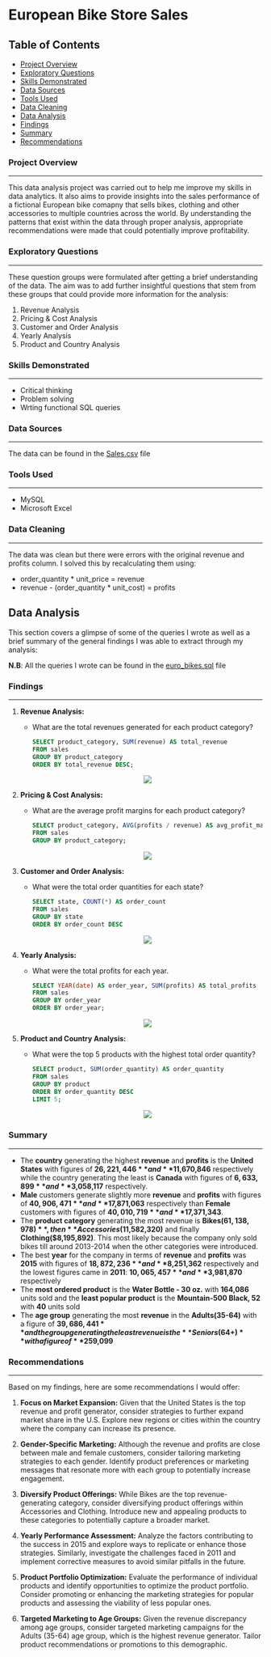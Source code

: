 # European Bike Store Sales
## Table of Contents
- [Project Overview](#project-overview)
- [Exploratory Questions](#exploratory-questions)
- [Skills Demonstrated](#skills-demonstrated)
- [Data Sources](#data-sources)
- [Tools Used](#tools-used)
- [Data Cleaning](#data-cleaning)
- [Data Analysis](#data-analysis)
- [Findings](#findings)
- [Summary](#summary)
- [Recommendations](#recommendations)

### Project Overview
---
This data analysis project was carried out to help me improve my skills in data analytics. It also aims to provide insights into the sales performance of a fictional European bike comapny that sells bikes, clothing and other accessories to multiple countries across the world. By understanding the patterns that exist within the data through proper analysis, appropriate recommendations were made that could potentially improve profitability. 
### Exploratory Questions
---
These question groups were formulated after getting a brief understanding of the data. The aim was to add further insightful questions that stem from these groups that could provide more information for the analysis:
1. Revenue Analysis
2. Pricing & Cost Analysis
3. Customer and Order Analysis
4. Yearly Analysis
5. Product and Country Analysis

### Skills Demonstrated
---
- Critical thinking
- Problem solving
- Wrting functional SQL queries

### Data Sources
---
The data can be found in the [Sales.csv](Sales.csv) file

### Tools Used
---
- MySQL
- Microsoft Excel

### Data Cleaning
---
The data was clean but there were errors with the original revenue and profits column. I solved this by recalculating them using:
- order_quantity * unit_price = revenue
- revenue - (order_quantity * unit_cost) = profits

## Data Analysis
This section covers a glimpse of some of the queries I wrote as well as a brief summary of the general findings I was able to extract through my analysis:

**N.B**: All the queries I wrote can be found in the [euro_bikes.sql](euro_bikes.sql) file

### Findings
---
1. **Revenue Analysis:**
   - What are the total revenues generated for each product category?
     ```sql
     SELECT product_category, SUM(revenue) AS total_revenue
     FROM sales
     GROUP BY product_category
     ORDER BY total_revenue DESC;
     ```
     <p align="center">
      <img src="categoryrevenue.png">
     </p>
     
2. **Pricing & Cost Analysis:**
   - What are the average profit margins for each product category?
     ```sql
     SELECT product_category, AVG(profits / revenue) AS avg_profit_margin
     FROM sales
     GROUP BY product_category;
     ```
     <p align="center">
      <img src="profitmargins.png">
     </p>
     
3. **Customer and Order Analysis:**
   - What were the total order quantities for each state?
     ```sql
     SELECT state, COUNT(*) AS order_count
     FROM sales
     GROUP BY state
     ORDER BY order_count DESC
     ```
     <p align="center">
      <img src="statequantity.png">
     </p>
     
4. **Yearly Analysis:**
   - What were the total profits for each year.
     ```sql
     SELECT YEAR(date) AS order_year, SUM(profits) AS total_profits
     FROM sales
     GROUP BY order_year
     ORDER BY order_year;
     ```
     <p align="center">
      <img src="yearlyprofits.png">
     </p>
     
5. **Product and Country Analysis:**
    - What were the top 5 products with the highest total order quantity?
      ```sql
      SELECT product, SUM(order_quantity) AS order_quantity
      FROM sales
      GROUP BY product
      ORDER BY order_quantity DESC
      LIMIT 5;
      ```
      <p align="center">
      <img src="productquantity.png">
     </p>
     
### Summary
---
- The **country** generating the highest **revenue** and **profits** is the **United States** with figures of **$26,221,446** and **$11,670,846** respectively while the country generating the least is **Canada** with figures of **$6,633,899** and **$3,058,117** respectively.
- **Male** customers generate slightly more **revenue** and **profits** with figures of **$40,906,471** and **$17,871,063** respectively than **Female** customers with figures of **$40,010,719** and **$17,371,343**.
- The **product category** generating the most revenue is **Bikes($61,138,978)**, then **Accessories($11,582,320)** and finally **Clothing($8,195,892)**. This most likely because the company only sold bikes till around 2013-2014 when the other categories were introduced.
- The best **year** for the company in terms of **revenue** and **profits** was **2015** with figures of **$18,872,236** and **$8,251,362** respectively and the lowest figures came in **2011**: **$10,065,457** and **$3,981,870** respectively
- The **most ordered product** is the **Water Bottle - 30 oz.** with **164,086** units sold and the **least popular product** is the **Mountain-500 Black, 52** with **40** units sold
- The **age group** generating the most **revenue** in the **Adults(35-64)** with a figure of **$39,686,441** and the group generating the least revenue is the **Seniors(64+)** with a figure of **$259,099**

### Recommendations
---
Based on my findings, here are some recommendations I would offer:

1. **Focus on Market Expansion:** Given that the United States is the top revenue and profit generator, consider strategies to further expand market share in the U.S. Explore new regions or cities within the country where the company can increase its presence.

2. **Gender-Specific Marketing:** Although the revenue and profits are close between male and female customers, consider tailoring marketing strategies to each gender. Identify product preferences or marketing messages that resonate more with each group to potentially increase engagement.

3. **Diversify Product Offerings:** While Bikes are the top revenue-generating category, consider diversifying product offerings within Accessories and Clothing. Introduce new and appealing products to these categories to potentially capture a broader market.

4. **Yearly Performance Assessment:** Analyze the factors contributing to the success in 2015 and explore ways to replicate or enhance those strategies. Similarly, investigate the challenges faced in 2011 and implement corrective measures to avoid similar pitfalls in the future.

5. **Product Portfolio Optimization:** Evaluate the performance of individual products and identify opportunities to optimize the product portfolio. Consider promoting or enhancing the marketing strategies for popular products and assessing the viability of less popular ones.

6. **Targeted Marketing to Age Groups:** Given the revenue discrepancy among age groups, consider targeted marketing campaigns for the Adults (35-64) age group, which is the highest revenue generator. Tailor product recommendations or promotions to this demographic.

